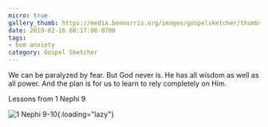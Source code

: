 ```yaml
---
micro: true
gallery_thumb: https://media.bennorris.org/images/gospelsketcher/thumbs/1-nephi-10-00.jpg
date: 2019-02-16 08:17:00-0700
tags:
- bom anxiety
category: Gospel Sketcher
---
```


We can be paralyzed by fear. But God never is. He has all wisdom as well as all power. And the plan is for us to learn to rely completely on Him.

Lessons from 1 Nephi 9

![1 Nephi 9-10](https://media.bennorris.org/images/gospelsketcher/bom-anxiety-study/1-nephi-10-00.jpg){:loading="lazy"}